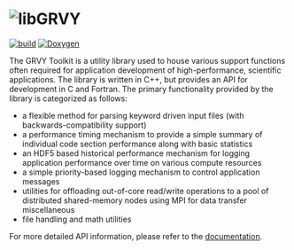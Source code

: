 ![libGRVY](https://raw.githubusercontent.com/hpcsi/grvy/master/doxygen/images/grvy-small.png)
===================

[![build](https://github.com/hpcsi/grvy/workflows/CI//badge.svg?branch=main)](https://github.com/hpcsi/grvy/actions)
[![Doxygen](https://github.com/hpcsi/grvy/actions/workflows/docs.yaml/badge.svg)](https://github.com/hpcsi/grvy/actions/workflows/docs.yaml)


The GRVY Toolkit is a utility library used to house various support
functions often required for application development of
high-performance, scientific applications. The library is written in
C++, but provides an API for development in C and Fortran. The primary
functionality provided by the library is categorized as follows:

* a flexible method for parsing keyword driven input files (with
  backwards-compatibility support)
* a performance timing mechanism to provide a simple summary of
  individual code section performance along with basic statistics
* an HDF5 based historical performance mechanism for logging
  application performance over time on various compute resources
* a simple priority-based logging mechanism to control application
  messages
* utilities for offloading out-of-core read/write operations to a pool
  of distributed shared-memory nodes using MPI for data transfer
  miscellaneous 
* file handling and math utilities

For more detailed API information, please refer to the
[documentation](https://hpcsi.github.io/grvy/index.html).
